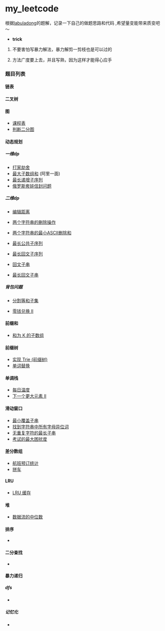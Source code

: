 # my_leetcode

根据[labuladong](https://labuladong.gitee.io/algo/)的题解，记录一下自己的做题思路和代码 ,希望量变能带来质变吧～

* **trick**

1. 不要害怕写暴力解法，暴力解剪一剪枝也是可以过的

2. 方法广度要上去，并且写熟，因为这样才能得心应手



### 题目列表

#### 链表



#### 二叉树



#### 图

* [课程表](https://leetcode-cn.com/problems/course-schedule/)
* [判断二分图](https://leetcode-cn.com/problems/is-graph-bipartite/)

#### 动态规划

##### 一维dp

- [打家劫舍](https://leetcode-cn.com/problems/house-robber/)
- [最大子数组和](https://leetcode-cn.com/problems/maximum-subarray/) (阿里一面)
- [最长递增子序列](https://leetcode-cn.com/problems/longest-increasing-subsequence/)
- [俄罗斯套娃信封问题](https://leetcode-cn.com/problems/russian-doll-envelopes/)

##### 二维dp

- [编辑距离](https://leetcode-cn.com/problems/edit-distance/)
- [两个字符串的删除操作](https://leetcode-cn.com/problems/delete-operation-for-two-strings/)

- [两个字符串的最小ASCII删除和](https://leetcode-cn.com/problems/minimum-ascii-delete-sum-for-two-strings/)

* [最长公共子序列](https://leetcode-cn.com/problems/longest-common-subsequence/)

* [最长回文子序列](https://leetcode-cn.com/problems/longest-palindromic-subsequence/)

* [回文子串](https://leetcode-cn.com/problems/palindromic-substrings/)
* [最长回文子串](https://leetcode-cn.com/problems/longest-palindromic-substring/)

##### 背包问题

* [分割等和子集](https://leetcode-cn.com/problems/partition-equal-subset-sum/)

* [零钱兑换 II](https://leetcode-cn.com/problems/coin-change-2/)

#### 前缀和

* [和为 K 的子数组](https://leetcode-cn.com/problems/subarray-sum-equals-k/)

#### 前缀树

* [实现 Trie (前缀树)](https://leetcode-cn.com/problems/implement-trie-prefix-tree/)
* [单词替换](https://leetcode-cn.com/problems/replace-words/)

#### 单调栈

* [每日温度](https://leetcode-cn.com/problems/daily-temperatures/)
* [下一个更大元素 II](https://leetcode-cn.com/problems/next-greater-element-ii/)

#### 滑动窗口

* [最小覆盖子串](https://leetcode-cn.com/problems/minimum-window-substring/)
* [找到字符串中所有字母异位词](https://leetcode-cn.com/problems/find-all-anagrams-in-a-string/)
* [无重复字符的最长子串](https://leetcode-cn.com/problems/longest-substring-without-repeating-characters/)
* [考试的最大困扰度](https://leetcode-cn.com/problems/maximize-the-confusion-of-an-exam/)

#### 差分数组

* [航班预订统计](https://leetcode-cn.com/problems/corporate-flight-bookings/)
* [拼车](https://leetcode-cn.com/problems/car-pooling/)

#### LRU

* [LRU 缓存](https://leetcode-cn.com/problems/lru-cache/)

#### 堆

* [数据流的中位数](https://leetcode-cn.com/problems/find-median-from-data-stream/)

#### 排序

* 

#### 二分查找

* 

#### 暴力递归

##### dfs

* 

##### 记忆化

* 
